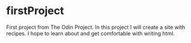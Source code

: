 # firstProject
First project from The Odin Project.
In this project I will create a site with recipes.
I hope to learn about and get comfortable with writing html.

